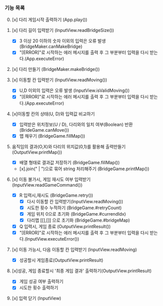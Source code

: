 ### 기능 목록

0. [x] 다리 게임시작 출력하기 (App.play())
1. [x] 다리 길이 입력받기 (InputView.readBridgeSize())

   - [x] 3 이상 20 이하의 숫자 이외의 입력은 오류 발생(BridgeMaker.canMakeBridge)
   - [x] "[ERROR]"로 시작하는 에러 메시지를 출력 후 그 부분부터 입력을 다시 받는다.(App.executeError)

2. [x] 다리 만들기 (BridgeMaker.makeBridge())

3. [x] 이동할 칸 입력받기 (InputView.readMoving())

   - [x] U,D 이외의 입력은 오류 발생 (InputView.isValidMoving())
   - [x] "[ERROR]"로 시작하는 에러 메시지를 출력 후 그 부분부터 입력을 다시 받는다.(App.executeError)

4. [x]이동할 칸의 상태(U, D)와 입력값 비교하기

   - [x] 입력받은 위치정보(U / D), 다리와의 일치 여부(Boolean) 반환 (BrideGame.canMove())
   - [x] 맵 채우기 (BridgeGame.fillMap())

5. 움직임의 결과(O,X)와 다리의 위치값(0,1)를 활용해 출력만들기 (OutputView.printMap())

   - [x] 배열 형태로 결과값 저장하기 (BridgeGame.fillMap())
   - [x].join(" | ")으로 묶어 string 처리해주기 (BridgeGame.printMap())

6. [x] 이동 불가시, 게임 재시도 여부 입력받기 (InputView.readGameCommand())

   - [x] R 입력시,재시도 (BridgeGame.retry())
     - [x] 다시 이동할 칸 입력받기(InputView.readMoving())
     - [x] 시도한 횟수 누적하기 (BridgeGame.#retryCount)
     - [x] 게임 위치 0으로 초기화 (BridgeGame.#currendIdx)
     - [x] 다리맵 [[],[]] 으로 초기화 (BridgeGame.#bridgeMap)
   - [x] Q 입력시, 게임 종료 (OutputView.printResult())
   - [x] "[ERROR]"로 시작하는 에러 메시지를 출력 후 그 부분부터 입력을 다시 받는다.(InputView.executeError())

7. [x] 이동 가능시, 다음 이동할 칸 입력받기 (InputView.readMoving)

   - [x] 성공할시 게임종료(OutputView.printResult)

8. [x]성공, 게임 종료할시 '최종 게임 결과' 출력하기(OutputView.printResult)

   - [x] 게임 성공 여부 출력하기
   - [x] 시도한 횟수 출력하기

9. [x] 입력 닫기 (InputView)
